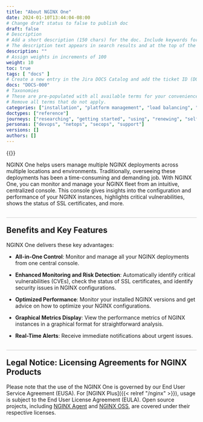 ```yaml
---
title: "About NGINX One"
date: 2024-01-10T13:44:04-08:00
# Change draft status to false to publish doc
draft: false
# Description
# Add a short description (150 chars) for the doc. Include keywords for SEO. 
# The description text appears in search results and at the top of the doc.
description: ""
# Assign weights in increments of 100
weight: 10
toc: true
tags: [ "docs" ]
# Create a new entry in the Jira DOCS Catalog and add the ticket ID (DOCS-<number>) below
docs: "DOCS-000"
# Taxonomies
# These are pre-populated with all available terms for your convenience.
# Remove all terms that do not apply.
categories: ["installation", "platform management", "load balancing", "api management", "service mesh", "security", "analytics"]
doctypes: ["reference"]
journeys: ["researching", "getting started", "using", "renewing", "self service"]
personas: ["devops", "netops", "secops", "support"]
versions: []
authors: []
---
```


{{<custom-styles>}}

<style>
h2 {
  border-top: 1px solid #ccc;
  padding-top:20px;
}
</style>

NGINX One helps users manage multiple NGINX deployments across multiple locations and environments. Traditionally, overseeing these deployments has been a time-consuming and demanding job. With NGINX One, you can monitor and manage your NGINX fleet from an intuitive, centralized console. This console gives insights into the configuration and performance of your NGINX instances, highlights critical vulnerabilities, shows the status of SSL certificates, and more.


## Benefits and Key Features

NGINX One delivers these key advantages:

- **All-in-One Control**: Monitor and manage all your NGINX deployments from one central console.

- **Enhanced Monitoring and Risk Detection**: Automatically identify critical vulnerabilities (CVEs), check the status of SSL certificates, and identify security issues in NGINX configurations.

- **Optimized Performance**: Monitor your installed NGINX versions and get advice on how to optimize your NGINX configurations.

- **Graphical Metrics Display**: View the performance metrics of NGINX instances in a graphical format for straightforward analysis.

- **Real-Time Alerts**: Receive immediate notifications about urgent issues.

## Legal Notice: Licensing Agreements for NGINX Products

Please note that the use of the NGINX One is governed by our End User Service Agreement (EUSA). For [NGINX Plus]({{< relref "/nginx" >}}), usage is subject to the End User License Agreement (EULA). Open source projects, including [NGINX Agent](https://github.com/nginx/agent) and [NGINX OSS](https://github.com/nginx/nginx), are covered under their respective licenses.
